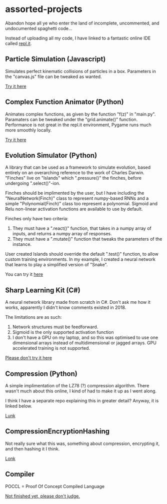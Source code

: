# assorted-projects
Abandon hope all ye who enter the land of incomplete, uncommented, and undocumented spaghetti code...

Instead of uploading all my code, I have linked to a fantastic online IDE called [repl.it](https://repl.it/).

## Particle Simulation (Javascript)
Simulates perfect kinematic collisions of particles in a box. Parameters in the "canvas.js" file can be tweaked as wanted.

[Try it here](https://repl.it/@mileswatson/ParticleSimulation)

## Complex Function Animator (Python)
Animates complex functions, as given by the function "f(z)" in "main.py". Paramaters can be tweaked under the "grid.animate()"  function. Performance is not great in the repl.it environment, Pygame runs much more smoothly locally.

[Try it here](https://repl.it/@mileswatson/complex-functions)

## Evolution Simulator (Python)
A library that can be used as a framework to simulate evolution, based entirely on an overarching reference to the work of Charles Darwin. "Finches" live on "Islands" which ".pressure()" the finches, before undergoing ".select()"-ion. 

Finches should be implimented by the user, but I have including the "NeuralNetwork(Finch)" class to represent numpy-based RNNs and a simple "Polynomial(Finch)" class too represent a polynomial. Sigmoid and Relu non-linear activation functions are available to use by default.

Finches only have two criteria:
1. They must have a ".react()" function, that takes in a numpy array of inputs, and returns a numpy array of responses.
2. They must have a ".mutate()" function that tweaks the parameters of the instance.

User created Islands should override the default ".test()" function, to allow custom training environments. In my example, I created a neural network that learns to play a simplified version of "Snake".

You can try it [here](https://repl.it/@mileswatson/py-galapagos)

## Sharp Learning Kit (C#)
A neural network library made from scratch in C#. Don't ask me how it works, apparently I didn't know comments existed in 2018.

The limitations are as such:
1. Network structures must be feedforward.
2. Sigmoid is the only supported activation function
3. I don't have a GPU on my laptop, and so this was optimised to use one dimensional arrays instead of multidimensional or jagged arrays. GPU accelerated training is not supported.

[Please don't try it here](https://repl.it/@mileswatson/neural-network-library)

## Compression (Python)
A simple implimentation of the LZ78 (?) compression algorithm. There wasn't much about this online, I kind of had to make it up as I went along.

I think I have a separate repo explaining this in greater detail? Anyway, it is linked below.

[Lunk](https://repl.it/@mileswatson/lempel-ziv-compression)


## CompressionEncryptionHashing
Not really sure what this was, something about compression, encrypting it, and then hashing it I think.

[Lonk](https://repl.it/@mileswatson/CompressionEncryptionHashing)

## Compiler
POCCL = Proof Of Concept Compiled Language

[Not finished yet, please don't judge.](https://repl.it/@mileswatson/POCCL)


